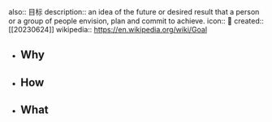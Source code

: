 also:: 目标
description:: an idea of the future or desired result that a person or a group of people envision, plan and commit to achieve.
icon:: 🎯
created:: [[20230624]]
wikipedia:: https://en.wikipedia.org/wiki/Goal

- ## Why
- ## How
- ## What